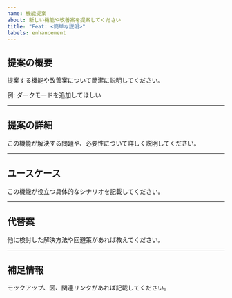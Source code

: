 ```yaml
---
name: 機能提案
about: 新しい機能や改善案を提案してください
title: "Feat: <簡単な説明>"
labels: enhancement
---
```


## 提案の概要

提案する機能や改善案について簡潔に説明してください。

例: ダークモードを追加してほしい

---

## 提案の詳細

この機能が解決する問題や、必要性について詳しく説明してください。

---

## ユースケース

この機能が役立つ具体的なシナリオを記載してください。

---

## 代替案

他に検討した解決方法や回避策があれば教えてください。

---

## 補足情報

モックアップ、図、関連リンクがあれば記載してください。
